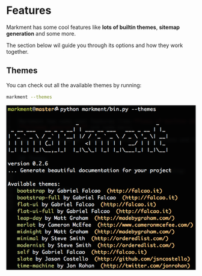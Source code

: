 # Features

Markment has some cool features like **lots of builtin themes**,
**sitemap generation** and some more.

The section below wil guide you through its options and how they work together.


## Themes

You can check out all the available themes by running:

```sh
markment --themes
```

![themes.png](themes.png)
